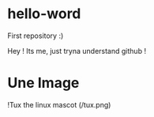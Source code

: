 # hello-word
First repository :)

Hey ! Its me, just tryna understand github !

# Une Image
!Tux the linux mascot
(/tux.png)
